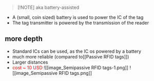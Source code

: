 > [!NOTE] aka battery-assisted
- A (small, coin sized) battery is used to power the IC of the tag
- The tag transmitter is powered by the transmission of the reader


## more depth
- Standard ICs can be used, as the IC os powered by a battery
- much more reliable (compared to[[Passive RFID tags]])
- Larger distances
- <span style="color:rgb(255, 0, 0)">cost ~ 10 USD</span> 
![[image_Semipassive RFID tags-1.png]]
![[image_Semipassive RFID tags.png]]